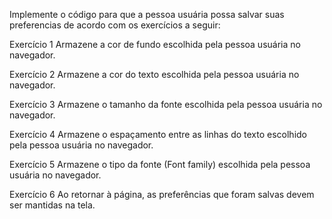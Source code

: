 Implemente o código para que a pessoa usuária possa salvar suas preferencias de acordo com os exercícios a seguir:

Exercício 1
Armazene a cor de fundo escolhida pela pessoa usuária no navegador.

Exercício 2
Armazene a cor do texto escolhida pela pessoa usuária no navegador.

Exercício 3
Armazene o tamanho da fonte escolhida pela pessoa usuária no navegador.

Exercício 4
Armazene o espaçamento entre as linhas do texto escolhido pela pessoa usuária no navegador.

Exercício 5
Armazene o tipo da fonte (Font family) escolhida pela pessoa usuária no navegador.

Exercício 6
Ao retornar à página, as preferências que foram salvas devem ser mantidas na tela.